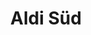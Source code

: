 ---
title: "Aldi Süd"
url: /frankfurt-am-main/aldi-sued-darmstaedter-landstrasse/
shop: Supermarkt
---